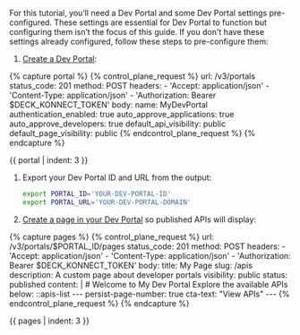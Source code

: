 For this tutorial, you’ll need a Dev Portal and some Dev Portal settings pre-configured. These settings are essential for Dev Portal to function but configuring them isn’t the focus of this guide. If you don't have these settings already configured, follow these steps to pre-configure them:

1. [Create a Dev Portal](/api/konnect/portal-management/v3/#/operations/create-portal):
   <!--vale off-->
{% capture portal %}
{% control_plane_request %}
url: /v3/portals
status_code: 201
method: POST
headers:
    - 'Accept: application/json'
    - 'Content-Type: application/json'
    - 'Authorization: Bearer $DECK_KONNECT_TOKEN'
body:
    name: MyDevPortal
    authentication_enabled: true
    auto_approve_applications: true
    auto_approve_developers: true
    default_api_visibility: public
    default_page_visibility: public
{% endcontrol_plane_request %}
{% endcapture %}

{{ portal | indent: 3 }}
   <!--vale on-->
1. Export your Dev Portal ID and URL from the output:
   ```sh
   export PORTAL_ID='YOUR-DEV-PORTAL-ID'
   export PORTAL_URL='YOUR-DEV-PORTAL-DOMAIN'
   ```
1. [Create a page in your Dev Portal](/api/konnect/portal-management/v3/#/operations/create-portal-page) so published APIs will display:
<!--vale off-->
{% capture pages %}
{% control_plane_request %}
url: /v3/portals/$PORTAL_ID/pages
status_code: 201
method: POST
headers:
    - 'Accept: application/json'
    - 'Content-Type: application/json'
    - 'Authorization: Bearer $DECK_KONNECT_TOKEN'
body:
    title: My Page
    slug: /apis
    description: A custom page about developer portals
    visibility: public
    status: published
    content: |
     # Welcome to My Dev Portal
     Explore the available APIs below:
     ::apis-list
     ---
     persist-page-number: true
     cta-text: "View APIs"
     ---
{% endcontrol_plane_request %}
{% endcapture %}

{{ pages | indent: 3 }}
   <!--vale on-->
